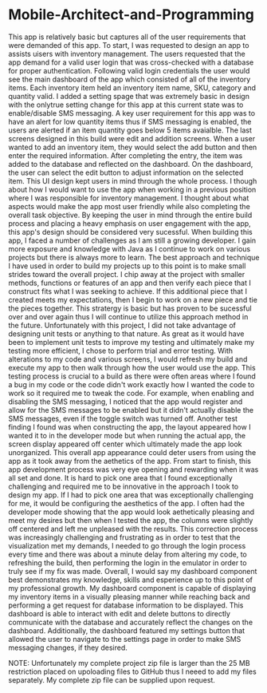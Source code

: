 # Mobile-Architect-and-Programming

This app is relatively basic but captures all of the user requirements that were demanded of this app. To start, I was requested to design an app to assists uisers with inventory management. The users requested that the app demand for a valid user login that was cross-checked with a database for proper authentication. Following valid login credentials the user would see the main dashboard of the app which consisted of all of the inventory items. Each inventory item held an inventory item name, SKU, category and quantity valid. I added a setting spage that was extremely basic in design with the onlytrue setting change for this app at this current state was to enable/disable SMS messaging. A key user requirement for this app was to have an alert for low quantity items thus if SMS messaging is enabled, the users are alerted if an item quantity goes below 5 items avaialble. The last screens designed in this build were edit and addition screens. When a user wanted to add an inventory item, they would select the add button and then enter the required information. After completing the entry, the item was added to the database and reflected on the dashboard. On the dashboard, the user can select the edit button to adjust information on the selected item. This UI design kept users in mind through the whole process. I though about how I would want to use the app when working in a previous position where I was responsible for inventory management. I thought about what aspects would make the app most user friendly while also completing the overall task objective. By keeping the user in mind through the entire build process and placing a heavy emphasis on user engagement with the app, this app's design should be considered very sucessful. When building this app, I faced a number of challenges as I am still a growing developer. I gain more exposure and knowledge with Java as I continue to work on various projects but there is always more to learn. The best approach and technique I have used in order to build my projects up to this point is to make small strides toward the overall project. I chip away at the project with smaller methods, functions or features of an app and then verify each piece that I construct fits what I was seeking to achieve. If this additional piece that I created meets my expectations, then I begin to work on a new piece and tie the pieces together. This stratergy is basic but has proven to be sucessful over and over again thus I will continue to utilize this approach method in the future. Unfortunately with this project, I did not take advantage of designing unit tests or anything to that nature. As great as it would have been to implement unit tests to improve my testing and ultimately make my testing more efficient, I chose to perform trial and error testing. With alterations to my code and various screens, I would refresh my build and execute my app to then walk through how the user would use the app. This testing process is crucial to a build as there were often areas where I found a bug in my code or the code didn't work exactly how I wanted the code to work so it required me to tweak the code. For example, when enabling and disabling the SMS messaging, I noticed that the app would register and allow for the SMS messages to be enabled but it didn't actually disable the SMS messages, even if the toggle switch was turned off. Another test finding I found was when constructing the app, the layout appeared how I wanted it to in the developer mode but when running the actual app, the screen display appeared off center which ultimately made the app look unorganized. This overall app appearance could deter users from using the app as it took away from the aethetics of the app. From start to finish, this app development process was very eye opening and rewarding when it was all set and done. It is hard to pick one area that I found exceptionally challenging and required me to be innovative in the approach I took to design my app. If I had to pick one area that was exceptionally challenging for me, it would be configuring the aesthetics of the app. I often had the developer mode showing that the app would look aethetically pleasing and meet my desires but then when I tested the app, the columns were slightly off centered and left me unpleased with the results. This correction process was increasingly challenging and frustrating as in order to test that the visualization met my demands, I needed to go through the login process every time and there was about a minute delay from altering my code, to refreshing the build, then performing the login in the emulator in order to truly see if my fix was made. Overall, I would say my dashboard component best demonstrates my knowledge, skills and esperience up to this point of my professional growth. My dashboard component is capable of displaying my inventory items in a visually pleasing manner while reaching back and performing a get request for database information to be displayed. This dashboard is able to interact with edit and delete buttons to directly communicate with the database and accurately reflect the changes on the dashboard. Additionally, the dashboard featured my settings button that allowed the user to navigate to the settings page in order to make SMS messaging changes, if they desired. 

NOTE: Unfortunately my complete project zip file is larger than the 25 MB restriction placed on upoloading files to GitHub thus I neeed to add my files separately. My complete zip file can be supplied upon request. 
